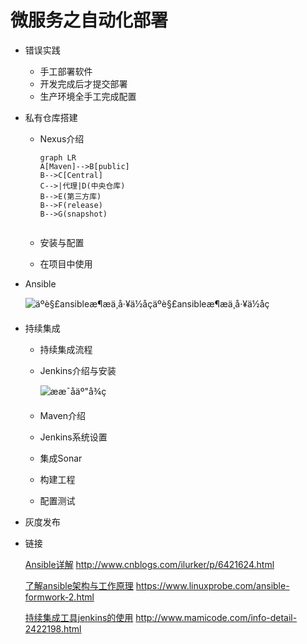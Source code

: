 # 微服务之自动化部署
- 错误实践

  - 手工部署软件
  - 开发完成后才提交部署
  - 生产环境全手工完成配置

- 私有仓库搭建

  - Nexus介绍

    ```mermaid
    graph LR
    A[Maven]-->B[public]
    B-->C[Central]
    C-->|代理|D(中央仓库)
    B-->E(第三方库)
    B-->F(release)
    B-->G(snapshot)
    
    
    ```

  - 安装与配置

  - 在项目中使用

- Ansible

  ![äºè§£ansibleæ¶æä¸å·¥ä½åçäºè§£ansibleæ¶æä¸å·¥ä½åç](https://www.linuxprobe.com/wp-content/uploads/2018/05/Ansible1.png)

- 持续集成
  - 持续集成流程

  - Jenkins介绍与安装

    ![ææ¯åäº"å¾ç](http://image.mamicode.com/info/201808/20180823005858495910.png)

  - Maven介绍

  - Jenkins系统设置

  - 集成Sonar

  - 构建工程

  - 配置测试

- 灰度发布

- 链接

  [Ansible详解](https://www.cnblogs.com/ilurker/p/6421624.html) http://www.cnblogs.com/ilurker/p/6421624.html

  [了解ansible架构与工作原理]( https://www.linuxprobe.com/ansible-formwork-2.html) https://www.linuxprobe.com/ansible-formwork-2.html

  [持续集成工具jenkins的使用](http://www.mamicode.com/info-detail-2422198.html) http://www.mamicode.com/info-detail-2422198.html